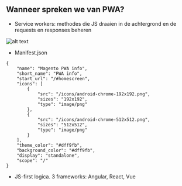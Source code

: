 ## Wanneer spreken we van PWA?

* Service workers: methodes die JS draaien in de achtergrond en de requests en responses beheren

![alt text](/img/verdeling.png "Verdeling")

* Manifest.json

```
{
    "name": "Magento PWA info",
    "short_name": "PWA info",
    "start_url": "/#homescreen",
    "icons": [
        {
            "src": "/icons/android-chrome-192x192.png",
            "sizes": "192x192",
            "type": "image/png"
        },
        {
            "src": "/icons/android-chrome-512x512.png",
            "sizes": "512x512",
            "type": "image/png"
        }
    ],
    "theme_color": "#dff9fb",
    "background_color": "#dff9fb",
    "display": "standalone",
    "scope": "/"
}
```

* JS-first logica. 3 frameworks: Angular, React, Vue